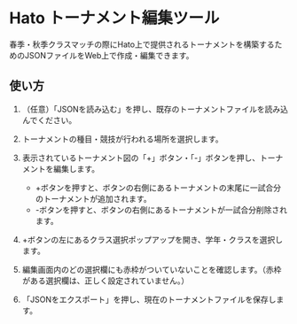 # Hato トーナメント編集ツール

春季・秋季クラスマッチの際にHato上で提供されるトーナメントを構築するためのJSONファイルをWeb上で作成・編集できます。

## 使い方

1. （任意）「JSONを読み込む」を押し、既存のトーナメントファイルを読み込んでください。
1. トーナメントの種目・競技が行われる場所を選択します。
1. 表示されているトーナメント図の「+」ボタン・「-」ボタンを押し、トーナメントを編集します。

    - +ボタンを押すと、ボタンの右側にあるトーナメントの末尾に一試合分のトーナメントが追加されます。
    - -ボタンを押すと、ボタンの右側にあるトーナメントが一試合分削除されます。

1. +ボタンの左にあるクラス選択ポップアップを開き、学年・クラスを選択します。
1. 編集画面内のどの選択欄にも赤枠がついていないことを確認します。（赤枠がある選択欄は、正しく設定されていません。）
1. 「JSONをエクスポート」を押し、現在のトーナメントファイルを保存します。